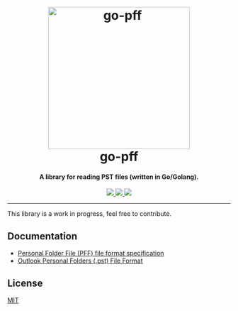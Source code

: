 <h1 align="center">
  <br>
  <a href="https://github.com/mooijtech/go-pff"><img src="https://i.imgur.com/PwKwBRa.png" alt="go-pff" width="320"></a>
  <br>
  go-pff
  <br>
</h1>

<h4 align="center">A library for reading PST files (written in Go/Golang).</h4>

<p align="center">
  <a href="https://github.com/mooijtech/go-pff/blob/master/LICENSE.txt">
      <img src="https://img.shields.io/badge/license-MIT-blue.svg?style=flat-square">
  </a>
  <a href="https://github.com/mooijtech/go-pff/issues">
    <img src="https://img.shields.io/github/issues/mooijtech/go-pff.svg?style=flat-square">
  </a>
  <a href="https://github.com/Marten4n6/Email4n6">
      <img src="https://img.shields.io/badge/contributions-welcome-brightgreen.svg?style=flat-square">
  </a>
</p>

---

This library is a work in progress, feel free to contribute.

## Documentation

- [Personal Folder File (PFF) file format specification](https://github.com/mooijtech/go-pff/blob/main/docs/PFF.pdf)
- [Outlook Personal Folders (.pst) File Format](https://github.com/mooijtech/go-pff/blob/main/docs/MS-PST.pdf)

## License

[MIT](https://github.com/mooijtech/go-pff/blob/master/LICENSE.txt)
